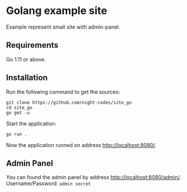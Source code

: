 # Golang example site
Example represent small site with admin-panel.

## Requirements

Go 1.11 or above.

## Installation

Run the following command to get the sources:

```
git clone https://github.com/night-codes/site_go
cd site_go
go get -u
```

Start the application:

```
go run .
```

Now the application runned on address [http://localhost:8080/](http://localhost:8080/).

## Admin Panel
You can found the admin panel by address [http://localhost:8080/admin/](http://localhost:8080/admin/).
Username/Password: `admin secret`
